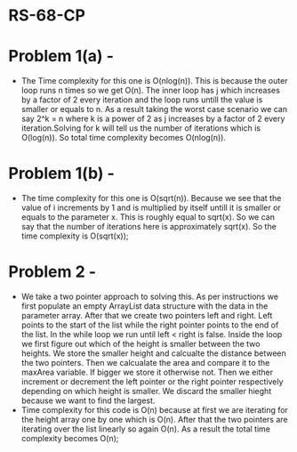 # RS-68-CP

# Problem 1(a) -
* The Time complexity for this one is O(nlog(n)). This is because the outer loop runs n times so we get O(n).
  The inner loop has j which increases by a factor of 2 every iteration and the loop runs untill the value is
  smaller or equals to n. As a result taking the worst case scenario we can say 2^k = n where k is a power of
  2 as j increases by a factor of 2 every iteration.Solving for k will tell us the number of iterations which
  is O(log(n)). So total time complexity becomes O(nlog(n)).

# Problem 1(b) -
* The time complexity for this one is O(sqrt(n)). Because we see that the value of i increments by 1 and is
  multiplied by itself untill it is smaller or equals to the parameter x. This is roughly equal to sqrt(x).
  So we can say that the number of iterations here is approximately sqrt(x). So the time complexity is
  O(sqrt(x));


# Problem 2 -
* We take a two pointer approach to solving this. As per instructions we first populate an empty ArrayList
  data structure with the data in the parameter array. After that we create two pointers left and right.
  Left points to the start of the list while the right pointer points to the end of the list. In the
  while loop we run until left < right is false. Inside the loop we first figure out which of the height
  is smaller between the two heights. We store the smaller height and calcualte the distance between the
  two pointers. Then we calcualate the area and compare it to the maxArea variable. If bigger we store it
  otherwise not. Then we either increment or decrement the left pointer or the right pointer respectively
  depending on which height is smaller. We discard the smaller hieght because we want to find the largest. 
* Time complexity for this code is O(n) because at first we are iterating for the height array one by one
  which is O(n). After that the two pointers are iterating over the list linearly so again O(n). As a
  result the total time complexity becomes O(n);
